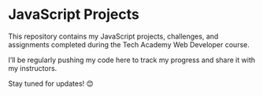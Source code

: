 # JavaScript Projects

This repository contains my JavaScript projects, challenges, and assignments completed during the Tech Academy Web Developer course.

I’ll be regularly pushing my code here to track my progress and share it with my instructors.

Stay tuned for updates! 😊
